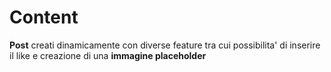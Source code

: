 # Content
**Post** creati dinamicamente con diverse feature tra cui possibilita' di inserire il like e creazione di una **immagine placeholder**
